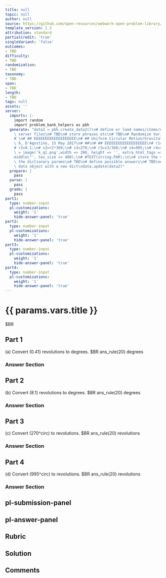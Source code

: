 ```yaml
---
title: null
topic: null
author: null
source: https://github.com/open-resources/webwork-open-problem-library/tree/master/Contrib/BrockPhysics/College_Physics_Urone/6.Uniform_Circular_Motion_and_Gravitation/ch6-6.pg
template_version: 1.3
attribution: standard
partialCredit: 'true'
singleVariant: 'false'
outcomes:
- TBD
difficulty:
- TBD
randomization:
- TBD
taxonomy:
- TBD
span:
- TBD
length:
- TBD
tags: null
assets: ''
server:
  imports: |-
    import random
    import problem_bank_helpers as pbh
  generate: "data2 = pbh.create_data2()\n# define or load names/items/objects from\
    \ server files\n# TBD\n# store phrases etc\n# TBD\n# Randomize Variables\n# \n\
    # \n# ## EEEEEEEEEEEEEEEEEEE\n# ## Uniform Circular Motion/Gravitation, Ch6, problem\
    \ 6, D'Agostino, 15 May 2017\n# ##\n# ## EEEEEEEEEEEEEEEEEEE\n# r1=0.41;\n# s1=r1*360;\n\
    # r2=8.1;\n# s2=r2*360;\n# s3=270;\n# r3=s3/360;\n# s4=995;\n# r4=s4/360;\n# #string\
    \ = image('k_q1.png',width => 200, height => '', extra_html_tags =>\n# #'align=\"\
    middle\"', tex_size => 400);\n# #TEXT(string.PAR);\n\n# store the variables in\
    \ the dictionary params\n# TBD\n# define possible answers\n# TBD\n# Update the\
    \ data object with a new dict\ndata.update(data2)"
  prepare: |
    pass
  parse: |
    pass
  grade: |
    pass
part1:
  type: number-input
  pl-customizations:
    weight: '1'
    hide-answer-panel: 'true'
part2:
  type: number-input
  pl-customizations:
    weight: '1'
    hide-answer-panel: 'true'
part3:
  type: number-input
  pl-customizations:
    weight: '1'
    hide-answer-panel: 'true'
part4:
  type: number-input
  pl-customizations:
    weight: '1'
    hide-answer-panel: 'true'
---
```


# {{ params.vars.title }} 


$BR

## Part 1 
(a) Convert (0.41) revolutions to degrees.  $BR ans_rule(20)  degrees 


 ### Answer Section

## Part 2 
(b) Convert (8.1) revolutions to degrees.  $BR ans_rule(20)  degrees 


 ### Answer Section

## Part 3 
(c) Convert (270^circ) to revolutions.  $BR ans_rule(20)  revolutions 


 ### Answer Section

## Part 4 
(d) Convert (995^circ)  to revolutions.  $BR ans_rule(20)  revolutions 


 ### Answer Section


## pl-submission-panel 


## pl-answer-panel 


## Rubric 


## Solution 


## Comments 


